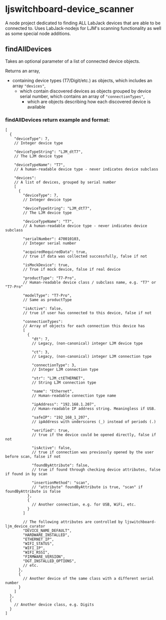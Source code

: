 # ljswitchboard-device_scanner
A node project dedicated to finding ALL LabJack devices that are able to be connected to.  Uses LabJack-nodejs for LJM's scanning functionality as well as some special node additions.



## findAllDevices
Takes an optional parameter of a list of connected device objects.

Returns an array,
- containing device types (T7/Digit/etc.) as objects, which includes an array `"devices"`,
  - which contain discovered devices as objects grouped by device serial number, which contains an array of `"connectionTypes"`,
    - which are objects describing how each discovered device is available

### findAllDevices return example and format:
```json5
[
  {
    "deviceType": 7,
    // Integer device type

    "deviceTypeString": "LJM_dtT7",
    // The LJM device type

    "deviceTypeName": "T7",
    // A human-readable device type - never indicates device subclass

    "devices":
    // A list of devices, grouped by serial number
    [
      {
        "deviceType": 7,
        // Integer device type

        "deviceTypeString": "LJM_dtT7",
        // The LJM device type

        "deviceTypeName": "T7",
        // A human-readable device type - never indicates device subclass

        "serialNumber": 470010103,
        // Integer serial number

        "acquiredRequiredData": true,
        // true if data was collected successfully, false if not

        "isMockDevice": true,
        // True if mock device, false if real device

        "productType": "T7-Pro",
        // Human-readable device class / subclass name, e.g. "T7" or "T7-Pro"

        "modelType": "T7-Pro",
        // Same as productType

        "isActive": false,
        // true if user has connected to this device, false if not

        "connectionTypes":
        // Array of objects for each connection this device has
        [
          {
            "dt": 7,
            // Legacy, (non-canonical) integer LJM device type

            "ct": 3,
            // Legacy, (non-canonical) integer LJM connection type

            "connectionType": 3,
            // Integer LJM connection type

            "str": "LJM_ctETHERNET",
            // String LJM connection type

            "name": "Ethernet",
            // Human-readable connection type name

            "ipAddress": "192.168.1.207",
            // Human-readable IP address string. Meaningless if USB.

            "safeIP": "192_168_1_207",
            // ipAddress with underscores (_) instead of periods (.)

            "verified": true,
            // true if the device could be opened directly, false if not

            "isActive": false,
            // true if connection was previously opened by the user before scan, false if not

            "foundByAttribute": false,
            // true if found through checking device attributes, false if found in by scan

            "insertionMethod": "scan",
            // "attribute" foundByAttribute is true, "scan" if foundByAttribute is false
          },
          {
            // Another connection, e.g. for USB, WiFi, etc.
          }
        ]

        // The following attributes are controlled by ljswitchboard-ljm_device_curator
        "DEVICE_NAME_DEFAULT",
        "HARDWARE_INSTALLED",
        "ETHERNET_IP",
        "WIFI_STATUS",
        "WIFI_IP",
        "WIFI_RSSI",
        "FIRMWARE_VERSION",
        "DGT_INSTALLED_OPTIONS",
        // etc.
      },
      {
        // Another device of the same class with a different serial number
      }
    ]
  },
  {
    // Another device class, e.g. Digits
  }
]
```